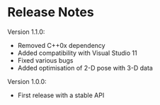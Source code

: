 Release Notes
=============

Version 1.1.0:

 * Removed C++0x dependency 
 * Added compatibility with Visual Studio 11
 * Fixed various bugs
 * Added optimisation of 2-D pose with 3-D data
 
Version 1.0.0:

 * First release with a stable API